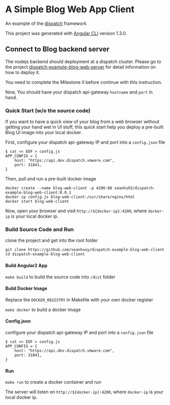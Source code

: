 # A Simple Blog Web App Client

An example of the [dispatch](https://github.com/vmware/dispatch) framework

This project was generated with [Angular CLI](https://github.com/angular/angular-cli) version 1.3.0.

## Connect to Blog backend server

The nodejs backend should deployment at a dispatch cluster.
Please go to the project [dispatch-example-blog-web-server](https://github.com/vmware/dispatch/tree/master/examples/blog) for detail information on how to deploy it.

You need to complete the Milestone II before continue with this instruction.

Now, You should have your dispatch api-gateway ``hostname`` and ``port`` in hand.

### Quick Start (w/o the source code)

If you want to have a quick view of your blog from a web browser without getting your hand wet in UI stuff, this quick start help you deploy a pre-built Blog UI image into your local docker.

First, configure your dispatch api-gateway IP and port into a ``config.json`` file
```
$ cat << EOF > config.js
APP_CONFIG = {
    host: "https://api.dev.dispatch.vmware.com",
    port: 31841,
}
```

Then, pull and run a pre-built docker image
```
docker create --name blog-web-client -p 4200:80 seanhu93/dispatch-example-blog-web-client:0.0.1
docker cp config.js blog-web-client:/usr/share/nginx/html
docker start blog-web-client
```

Now, open your browser and visit ``http://${docker-ip}:4200``, where ``docker-ip`` is your local docker ip.

### Build Source Code and Run

clone the project and get into the root folder

```
git clone https://github.com/seanhuxy/dispatch-example-blog-web-client
cd dispatch-example-blog-web-client
```

#### Build Angular2 App

``make build`` to build the source code into ``/dist`` folder


#### Build Docker Image

Replace the ``DOCKER_REGISTRY`` in Makefile with your own docker register

``make docker`` to build a docker image

#### Config.json

configure your dispatch api-gateway IP and port into a ``config.json`` file
```
$ cat << EOF > config.js
APP_CONFIG = {
    host: "https://api.dev.dispatch.vmware.com",
    port: 31841,
}
```
#### Run

``make run`` to create a docker container and run

The server will listen on ``http://${docker-ip}:4200``, where ``docker-ip`` is your local docker ip.

